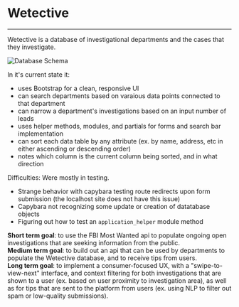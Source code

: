 # Wetective
_____

Wetective is a database of investigational departments and the cases that they investigate. 

![Database Schema](https://user-images.githubusercontent.com/98294995/178849248-5196d730-999c-4c61-850a-3055514d14e8.png)

In it's current state it:
- uses Bootstrap for a clean, responsive UI
- can search departments based on varaious data points connected to that department
- can narrow a department's investigations based on an input number of leads
- uses helper methods, modules, and partials for forms and search bar implementation
- can sort each data table by any attribute (ex. by name, address, etc in either ascending or descending order)
- notes which column is the current column being sorted, and in what direction

Difficulties:
Were mostly in testing. 
- Strange behavior with capybara testing route redirects upon form submission (the localhost site does not have this issue)
- Capybara not recognizing some update or creation of datatabase objects
- Figuring out how to test an `application_helper` module method

**Short term goal**: to use the FBI Most Wanted api to populate ongoing open investigations that are seeking information from the public.  
**Medium term goal**: to build out an api that can be used by departments to populate the Wetective database, and to receive tips from users.  
**Long term goal**: to implement a consumer-focused UX, with a "swipe-to-view-next" interface, and context filtering for both investigations that are shown to a user (ex. based on user proximity to investigation area), as well as for tips that are sent to the platform from users (ex. using NLP to filter out spam or low-quality submissions). 
